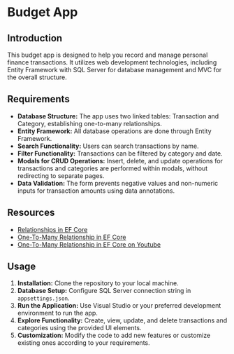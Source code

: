 # Budget App

## Introduction

This budget app is designed to help you record and manage personal finance transactions. It utilizes web development technologies, including Entity Framework with SQL Server for database management and MVC for the overall structure.

## Requirements

- **Database Structure:** The app uses two linked tables: Transaction and Category, establishing one-to-many relationships.
- **Entity Framework:** All database operations are done through Entity Framework.
- **Search Functionality:** Users can search transactions by name.
- **Filter Functionality:** Transactions can be filtered by category and date.
- **Modals for CRUD Operations:** Insert, delete, and update operations for transactions and categories are performed within modals, without redirecting to separate pages.
- **Data Validation:** The form prevents negative values and non-numeric inputs for transaction amounts using data annotations.

## Resources

- [Relationships in EF Core](link)
- [One-To-Many Relationship in EF Core](link)
- [One-To-Many Relationship in EF Core on Youtube](link)

## Usage

1. **Installation:** Clone the repository to your local machine.
2. **Database Setup:** Configure SQL Server connection string in `appsettings.json`.
3. **Run the Application:** Use Visual Studio or your preferred development environment to run the app.
4. **Explore Functionality:** Create, view, update, and delete transactions and categories using the provided UI elements.
5. **Customization:** Modify the code to add new features or customize existing ones according to your requirements.
